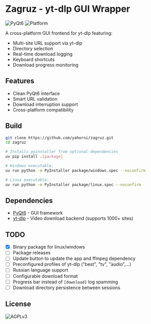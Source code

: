 # Zagruz - yt-dlp GUI Wrapper

![PyQt6](https://img.shields.io/badge/PyQt6-41CD52?logo=qt&logoColor=white)
![Platform](https://img.shields.io/badge/platform-Windows%20|%20Linux-lightgrey)

A cross-platform GUI frontend for yt-dlp featuring:
- Multi-site URL support via yt-dlp
- Directory selection
- Real-time download logging
- Keyboard shortcuts
- Download progress monitoring

## Features
- Clean PyQt6 interface
- Smart URL validation
- Download interruption support
- Cross-platform compatibility

## Build
```bash
git clone https://github.com/yahorni/zagruz.git
cd zagruz

# Installs pyinstaller from optional-dependencies
uv pip install .[package]

# Windows executable:
uv run python -m PyInstaller package/windows.spec --noconfirm

# Linux executable:
uv run python -m PyInstaller package/linux.spec --noconfirm
```

## Dependencies
- [PyQt6](https://www.riverbankcomputing.com/software/pyqt/) - GUI framework
- [yt-dlp](https://github.com/yt-dlp/yt-dlp) - Video download backend (supports 1000+ sites)

## TODO
- [x] Binary package for linux/windows
- [ ] Package releases
- [ ] Update button to update the app and ffmpeg dependency
- [ ] Preconfigured profiles of yt-dlp ("best", "tv", "audio",...)
- [ ] Russian language support
- [ ] Configurable download format
- [ ] Progress bar instead of `[download]` log spamming
- [ ] Download directory persistence between sessions

## License
![AGPLv3](https://img.shields.io/badge/License-AGPL%20v3-blue.svg)

